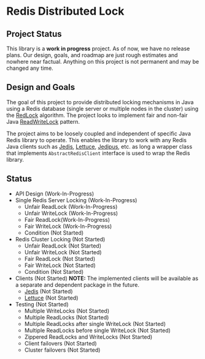 # Redis Distributed Lock

## Project Status
This library is a **work in progress** project. As of now, we have no release plans. Our design, goals, and roadmap are just rough estimates and nowhere near factual. Anything on this project is not permanent and may be changed any time.

## Design and Goals
The goal of this project to provide distributed locking mechanisms in Java using a Redis database (single server or multiple nodes in the cluster) using the [RedLock](https://redis.io/topics/distlock) algorithm. The project looks to implement fair and non-fair Java [ReadWriteLock](https://docs.oracle.com/javase/8/docs/api/java/util/concurrent/locks/ReadWriteLock.html) pattern.

The project aims to be loosely coupled and independent of specific Java Redis library to operate. This enables the library to work with any Redis Java clients such as [Jedis](https://github.com/xetorthio/jedis), [Lettuce](https://github.com/lettuce-io/lettuce-core), [Jedipus](https://github.com/jamespedwards42/jedipus), etc. as long a wrapper class that implements `AbstractRedisClient` interface is used to wrap the Redis library.

## Status

 - API Design (Work-In-Progress)
 - Single Redis Server Locking (Work-In-Progress)
	 - Unfair ReadLock (Work-In-Progress)
	 - Unfair WriteLock (Work-In-Progress)
	 - Fair ReadLock(Work-In-Progress)
	 - Fair WriteLock (Work-In-Progress)
	 - Condition (Not Started)
 - Redis Cluster Locking (Not Started)
	 - Unfair ReadLock (Not Started)
	 - Unfair WriteLock (Not Started)
	 - Fair ReadLock (Not Started)
	 - Fair WriteLock (Not Started)
	 - Condition (Not Started)
 - Clients (Not Started)
 	 **NOTE:** The implemented clients will be available as a separate and dependent package in the future.
	 - [Jedis](https://github.com/xetorthio/jedis) (Not Started)
	 - [Lettuce](https://github.com/lettuce-io/lettuce-core) (Not Started)
 - Testing (Not Started)
	 - Multiple WriteLocks (Not Started)
	 - Multiple ReadLocks (Not Started)
	 - Multiple ReadLocks after single WriteLock (Not Started)
	 - Multiple ReadLocks before single WriteLock (Not Started)
	 - Zippered ReadLocks and WriteLocks (Not Started)
     - Client failovers (Not Started)
     - Cluster failovers (Not Started)

